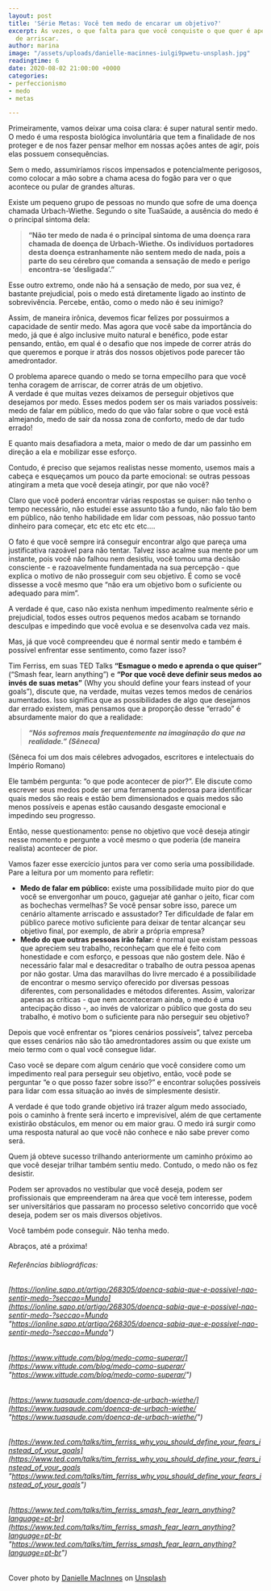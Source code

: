 ```yaml
---
layout: post
title: 'Série Metas: Você tem medo de encarar um objetivo?'
excerpt: Às vezes, o que falta para que você conquiste o que quer é apenas a coragem
  de arriscar.
author: marina
image: "/assets/uploads/danielle-macinnes-iulgi9pwetu-unsplash.jpg"
readingtime: 6
date: 2020-08-02 21:00:00 +0000
categories:
- perfeccionismo
- medo
- metas

---
```

Primeiramente, vamos deixar uma coisa clara: é super natural sentir medo. O medo é uma resposta biológica involuntária que tem a finalidade de nos proteger e de nos fazer pensar melhor em nossas ações antes de agir, pois elas possuem consequências.

Sem o medo, assumiríamos riscos impensados e potencialmente perigosos, como colocar a mão sobre a chama acesa do fogão para ver o que acontece ou pular de grandes alturas.

Existe um pequeno grupo de pessoas no mundo que sofre de uma doença chamada Urbach-Wiethe. Segundo o site TuaSaúde, a ausência do medo é o principal sintoma dela:

> **“Não ter medo de nada é o principal sintoma de uma doença rara chamada de doença de Urbach-Wiethe. Os indivíduos portadores desta doença estranhamente não sentem medo de nada, pois a parte do seu cérebro que comanda a sensação de medo e perigo encontra-se ‘desligada’.”**

Esse outro extremo, onde não há a sensação de medo, por sua vez, é bastante prejudicial, pois o medo está diretamente ligado ao instinto de sobrevivência. Percebe, então, como o medo não é seu inimigo?

Assim, de maneira irônica, devemos ficar felizes por possuirmos a capacidade de sentir medo. Mas agora que você sabe da importância do medo, já que é algo inclusive muito natural e benéfico, pode estar pensando, então, em qual é o desafio que nos impede de correr atrás do que queremos e porque ir atrás dos nossos objetivos pode parecer tão amedrontador.

O problema aparece quando o medo se torna empecilho para que você tenha coragem de arriscar, de correr atrás de um objetivo.  
A verdade é que muitas vezes deixamos de perseguir objetivos que desejamos por medo. Esses medos podem ser os mais variados possíveis: medo de falar em público, medo do que vão falar sobre o que você está almejando, medo de sair da nossa zona de conforto, medo de dar tudo errado!

E quanto mais desafiadora a meta, maior o medo de dar um passinho em direção a ela e mobilizar esse esforço.

Contudo, é preciso que sejamos realistas nesse momento, usemos mais a cabeça e esqueçamos um pouco da parte emocional: se outras pessoas atingiram a meta que você deseja atingir, por que não você?

Claro que você poderá encontrar várias respostas se quiser: não tenho o tempo necessário, não estudei esse assunto tão a fundo, não falo tão bem em público, não tenho habilidade em lidar com pessoas, não possuo tanto dinheiro para começar, etc etc etc etc etc….

O fato é que você sempre irá conseguir encontrar algo que pareça uma justificativa razoável para não tentar. Talvez isso acalme sua mente por um instante, pois você não falhou nem desistiu, você tomou uma decisão consciente - e razoavelmente fundamentada na sua percepção - que explica o motivo de não prosseguir com seu objetivo. É como se você dissesse a você mesmo que “não era um objetivo bom o suficiente ou adequado para mim”.

A verdade é que, caso não exista nenhum impedimento realmente sério e prejudicial, todos esses outros pequenos medos acabam se tornando desculpas e impedindo que você evolua e se desenvolva cada vez mais.

Mas, já que você compreendeu que é normal sentir medo e também é possível enfrentar esse sentimento, como fazer isso?

Tim Ferriss, em suas TED Talks **“Esmague o medo e aprenda o que quiser”** (“Smash fear, learn anything”) e **“Por que você deve definir seus medos ao invés de suas metas”** (Why you should define your fears instead of your goals”), discute que, na verdade, muitas vezes temos medos de cenários aumentados. Isso significa que as possibilidades de algo que desejamos dar errado existem, mas pensamos que a proporção desse “errado” é absurdamente maior do que a realidade:

> **_“Nós sofremos mais frequentemente na imaginação do que na realidade.” (Sêneca)_**

(Sêneca foi um dos mais célebres advogados, escritores e intelectuais do Império Romano)

Ele também pergunta: “o que pode acontecer de pior?”. Ele discute como escrever seus medos pode ser uma ferramenta poderosa para identificar quais medos são reais e estão bem dimensionados e quais medos são menos possíveis e apenas estão causando desgaste emocional e impedindo seu progresso.

Então, nesse questionamento: pense no objetivo que você deseja atingir nesse momento e pergunte a você mesmo o que poderia (de maneira realista) acontecer de pior.

Vamos fazer esse exercício juntos para ver como seria uma possibilidade. Pare a leitura por um momento para refletir:

* **Medo de falar em público:** existe uma possibilidade muito pior do que você se envergonhar um pouco, gaguejar até ganhar o jeito, ficar com as bochechas vermelhas? Se você pensar sobre isso, parece um cenário altamente arriscado e assustador? Ter dificuldade de falar em público parece motivo suficiente para deixar de tentar alcançar seu objetivo final, por exemplo, de abrir a própria empresa?
* **Medo do que outras pessoas irão falar:** é normal que existam pessoas que apreciem seu trabalho, reconheçam que ele é feito com honestidade e com esforço, e pessoas que não gostem dele. Não é necessário falar mal e desacreditar o trabalho de outra pessoa apenas por não gostar. Uma das maravilhas do livre mercado é a possibilidade de encontrar o mesmo serviço oferecido por diversas pessoas diferentes, com personalidades e métodos diferentes. Assim, valorizar apenas as críticas - que nem aconteceram ainda, o medo é uma antecipação disso -, ao invés de valorizar o público que gosta do seu trabalho, é motivo bom o suficiente para não perseguir seu objetivo?

Depois que você enfrentar os “piores cenários possíveis”, talvez perceba que esses cenários não são tão amedrontadores assim ou que existe um meio termo com o qual você consegue lidar.

Caso você se depare com algum cenário que você considere como um impedimento real para perseguir seu objetivo, então, você pode se perguntar “e o que posso fazer sobre isso?” e encontrar soluções possíveis para lidar com essa situação ao invés de simplesmente desistir.

A verdade é que todo grande objetivo irá trazer algum medo associado, pois o caminho à frente será incerto e imprevisível, além de que certamente existirão obstáculos, em menor ou em maior grau. O medo irá surgir como uma resposta natural ao que você não conhece e não sabe prever como será.

Quem já obteve sucesso trilhando anteriormente um caminho próximo ao que você desejar trilhar também sentiu medo. Contudo, o medo não os fez desistir.

Podem ser aprovados no vestibular que você deseja, podem ser profissionais que empreenderam na área que você tem interesse, podem ser universitários que passaram no processo seletivo concorrido que você deseja, podem ser os mais diversos objetivos.

Você também pode conseguir. Não tenha medo.

Abraços, até a próxima!

###### Referências bibliográficas:

###### [https://ionline.sapo.pt/artigo/268305/doenca-sabia-que-e-possivel-nao-sentir-medo-?seccao=Mundo](https://ionline.sapo.pt/artigo/268305/doenca-sabia-que-e-possivel-nao-sentir-medo-?seccao=Mundo "https://ionline.sapo.pt/artigo/268305/doenca-sabia-que-e-possivel-nao-sentir-medo-?seccao=Mundo")

###### [https://www.vittude.com/blog/medo-como-superar/](https://www.vittude.com/blog/medo-como-superar/ "https://www.vittude.com/blog/medo-como-superar/")

###### [https://www.tuasaude.com/doenca-de-urbach-wiethe/](https://www.tuasaude.com/doenca-de-urbach-wiethe/ "https://www.tuasaude.com/doenca-de-urbach-wiethe/")

###### [https://www.ted.com/talks/tim_ferriss_why_you_should_define_your_fears_instead_of_your_goals](https://www.ted.com/talks/tim_ferriss_why_you_should_define_your_fears_instead_of_your_goals "https://www.ted.com/talks/tim_ferriss_why_you_should_define_your_fears_instead_of_your_goals")

###### [https://www.ted.com/talks/tim_ferriss_smash_fear_learn_anything?language=pt-br](https://www.ted.com/talks/tim_ferriss_smash_fear_learn_anything?language=pt-br "https://www.ted.com/talks/tim_ferriss_smash_fear_learn_anything?language=pt-br")

######   
Cover photo by [Danielle MacInnes](https://unsplash.com/@dsmacinnes?utm_source=unsplash&utm_medium=referral&utm_content=creditCopyText) on [Unsplash](https://unsplash.com/about?utm_source=unsplash&utm_medium=referral&utm_content=creditCopyText)